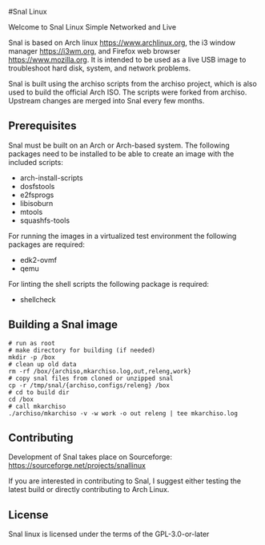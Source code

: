 #Snal Linux

Welcome to Snal Linux
Simple Networked and Live

Snal is based on Arch linux <https://www.archlinux.org>, the i3 window manager <https://i3wm.org>, and Firefox web browser <https://www.mozilla.org>. It is intended to be used as a live USB image to troubleshoot hard disk, system, and network problems.

Snal is built using the archiso scripts from the archiso project, which is also used to build the official Arch ISO. The scripts were forked from archiso. Upstream changes are merged into Snal every few months.

## Prerequisites

Snal must be built on an Arch or Arch-based system. The following packages need to be installed to be able to create an image with the included scripts:

* arch-install-scripts
* dosfstools
* e2fsprogs
* libisoburn
* mtools
* squashfs-tools

For running the images in a virtualized test environment the following packages are required:

* edk2-ovmf
* qemu

For linting the shell scripts the following package is required:

* shellcheck

## Building a Snal image

    # run as root
    # make directory for building (if needed)
    mkdir -p /box
    # clean up old data
    rm -rf /box/{archiso,mkarchiso.log,out,releng,work}
    # copy snal files from cloned or unzipped snal
    cp -r /tmp/snal/{archiso,configs/releng} /box
    # cd to build dir
    cd /box
    # call mkarchiso 
    ./archiso/mkarchiso -v -w work -o out releng | tee mkarchiso.log

## Contributing

Development of Snal takes place on Sourceforge: https://sourceforge.net/projects/snallinux

If you are interested in contributing to Snal, I suggest either testing the latest build or directly contributing to Arch Linux.

## License

Snal linux is licensed under the terms of the GPL-3.0-or-later
